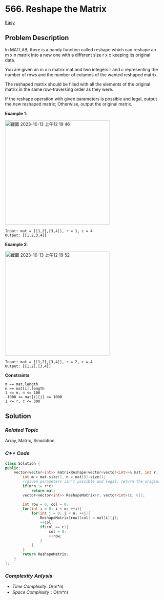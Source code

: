 # 566. Reshape the Matrix
[Easy](https://leetcode.com/problems/reshape-the-matrix/description/)

## Problem Description

In MATLAB, there is a handy function called reshape which can reshape an m x n matrix into a new one with a different size r x c keeping its original data.

You are given an m x n matrix mat and two integers r and c representing the number of rows and the number of columns of the wanted reshaped matrix.

The reshaped matrix should be filled with all the elements of the original matrix in the same row-traversing order as they were.

If the reshape operation with given parameters is possible and legal, output the new reshaped matrix; Otherwise, output the original matrix.

**Example 1**:

<img width="342" alt="截圖 2023-10-13 上午12 19 46" src="https://github.com/Eddiecc06/LeetCode/assets/18256877/ebd553a2-eb43-4c11-b1e7-fe74402c9f40">

```
Input: mat = [[1,2],[3,4]], r = 1, c = 4
Output: [[1,2,3,4]]
```
**Example 2**:

<img width="342" alt="截圖 2023-10-13 上午12 19 52" src="https://github.com/Eddiecc06/LeetCode/assets/18256877/bdbbb057-540d-4a69-a371-bb8d88f1badc">

```
Input: mat = [[1,2],[3,4]], r = 2, c = 4
Output: [[1,2],[3,4]]
```

**Constraints**
```
m == mat.length
n == mat[i].length
1 <= m, n <= 100
-1000 <= mat[i][j] <= 1000
1 <= r, c <= 300
```

## Solution

### _Related Topic_
   Array, Matrix, Simulation

### _C++ Code_
```cpp
class Solution {
public:
    vector<vector<int>> matrixReshape(vector<vector<int>>& mat, int r, int c) {
        int m = mat.size(), n = mat[0].size();
        //given parameters isn't possible and legal, return the original matrix.
        if(m*n != r*c)
            return mat;
        vector<vector<int>> ReshapeMatrix(r, vector<int>(c, 0));
        
        int row = 0, col = 0;
        for(int i = 0; i < m; ++i){
            for(int j = 0; j < n; ++j){
                ReshapeMatrix[row][col] = mat[i][j];
                ++col;
                if(col == c){
                    col = 0;
                    ++row;
                }
            }
        }
        return ReshapeMatrix;
    }
};
```

### _Complexity Anlysis_
- _Time Complexity_: O(m*n)
- _Space Complexity_：O(m*n)
